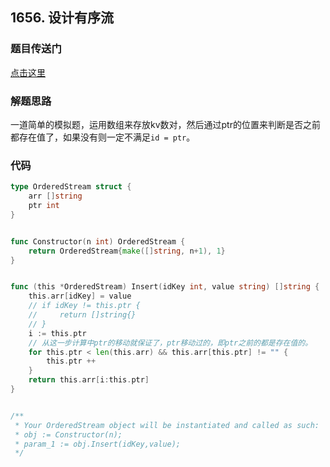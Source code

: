 ## 1656. 设计有序流

### 题目传送门

[点击这里](https://leetcode.cn/problems/design-an-ordered-stream/)

### 解题思路

一道简单的模拟题，运用数组来存放kv数对，然后通过ptr的位置来判断是否之前都存在值了，如果没有则一定不满足`id = ptr`。

### 代码

```go
type OrderedStream struct {
    arr []string
    ptr int
}


func Constructor(n int) OrderedStream {
    return OrderedStream{make([]string, n+1), 1}
}


func (this *OrderedStream) Insert(idKey int, value string) []string {
    this.arr[idKey] = value
    // if idKey != this.ptr {
    //     return []string{}
    // }
    i := this.ptr
    // 从这一步计算中ptr的移动就保证了，ptr移动过的，即ptr之前的都是存在值的。
    for this.ptr < len(this.arr) && this.arr[this.ptr] != "" {
        this.ptr ++
    }
    return this.arr[i:this.ptr]
}


/**
 * Your OrderedStream object will be instantiated and called as such:
 * obj := Constructor(n);
 * param_1 := obj.Insert(idKey,value);
 */

 
```
